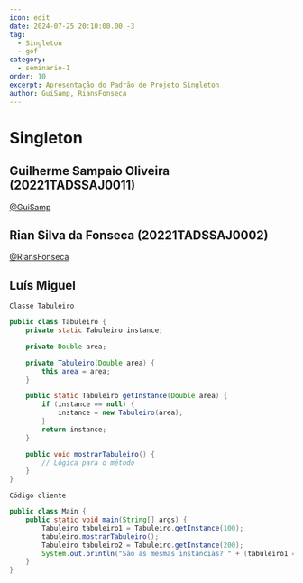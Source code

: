 ```yaml
---
icon: edit
date: 2024-07-25 20:10:00.00 -3
tag:
  - Singleton
  - gof
category:
  - seminario-1
order: 10
excerpt: Apresentação do Padrão de Projeto Singleton
author: GuiSamp, RiansFonseca
---
```


# Singleton
## Guilherme Sampaio Oliveira (20221TADSSAJ0011)
[@GuiSamp](https://github.com/GuiSamp)

<!-- @include: ../../../includes/seminario-1-GuiSamp/README.md -->


## Rian Silva da Fonseca (20221TADSSAJ0002)
[@RiansFonseca](https://github.com/RiansFonseca)

<!-- @include: ../../../includes/seminario-1-RiansFonseca/README-SINGLETON.md -->

## Luís Miguel

`Classe Tabuleiro`
```java
public class Tabuleiro {
    private static Tabuleiro instance;

    private Double area;

    private Tabuleiro(Double area) {
        this.area = area;
    }

    public static Tabuleiro getInstance(Double area) {
        if (instance == null) {
            instance = new Tabuleiro(area);
        }
        return instance;
    }

    public void mostrarTabuleiro() {
        // Lógica para o método
    }
}
```

`Código cliente`
```java
public class Main {
    public static void main(String[] args) {
        Tabuleiro tabuleiro1 = Tabuleiro.getInstance(100);
        tabuleiro.mostrarTabuleiro();
        Tabuleiro tabuleiro2 = Tabuleiro.getInstance(200);
        System.out.println("São as mesmas instâncias? " + (tabuleiro1 == tabuleiro2));
    }
}
```
